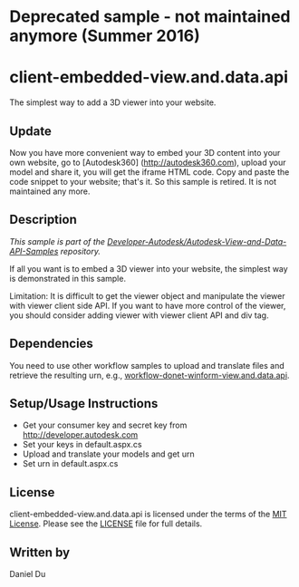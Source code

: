 # Deprecated sample - not maintained anymore (Summer 2016)

# client-embedded-view.and.data.api

The simplest way to add a 3D viewer into your website.

## Update

Now you have more convenient way to embed your 3D content into your own website, go to [Autodesk360] (http://autodesk360.com), upload your model and share it, you will get the iframe HTML code. Copy and paste the code snippet to your website; that's it. So this sample is retired. It is not maintained any more. 


## Description

*This sample is part of the [Developer-Autodesk/Autodesk-View-and-Data-API-Samples](https://github.com/Developer-Autodesk/autodesk-view-and-data-api-samples) repository.*

If all you want is to embed a 3D viewer into your website, the simplest way is demonstrated in this sample.

Limitation: It is difficult to get the viewer object and manipulate the viewer with viewer client side API. If you want to have more control of the viewer, you should consider adding viewer with viewer client API and div tag.


## Dependencies

You need to use other workflow samples to upload and translate files and retrieve the resulting urn, e.g., [workflow-donet-winform-view.and.data.api](https://github.com/Developer-Autodesk/workflow-donet-winform-view.and.data.api).


## Setup/Usage Instructions

* Get your consumer key and secret key from http://developer.autodesk.com
* Set your keys in default.aspx.cs
* Upload and translate your models and get urn
* Set urn in default.aspx.cs


## License

client-embedded-view.and.data.api is licensed under the terms of the [MIT License](http://opensource.org/licenses/MIT). Please see the [LICENSE](LICENSE) file for full details.

## Written by

Daniel Du
